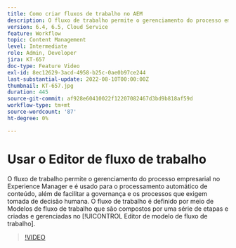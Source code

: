 ```yaml
---
title: Como criar fluxos de trabalho no AEM
description: O fluxo de trabalho permite o gerenciamento do processo empresarial no Experience Manager e é usado para o processamento automático de conteúdo, além de facilitar a governança e os processos que exigem tomada de decisão humana.
version: 6.4, 6.5, Cloud Service
feature: Workflow
topic: Content Management
level: Intermediate
role: Admin, Developer
jira: KT-657
doc-type: Feature Video
exl-id: 8ec12629-3acd-4958-b25c-0ae0b97ce244
last-substantial-update: 2022-08-10T00:00:00Z
thumbnail: KT-657.jpg
duration: 445
source-git-commit: af928e60410022f12207082467d3bd9b818af59d
workflow-type: tm+mt
source-wordcount: '87'
ht-degree: 0%

---
```


# Usar o Editor de fluxo de trabalho

O fluxo de trabalho permite o gerenciamento do processo empresarial no Experience Manager e é usado para o processamento automático de conteúdo, além de facilitar a governança e os processos que exigem tomada de decisão humana. O fluxo de trabalho é definido por meio de Modelos de fluxo de trabalho que são compostos por uma série de etapas e criadas e gerenciadas no [!UICONTROL Editor de modelo de fluxo de trabalho].

>[!VIDEO](https://video.tv.adobe.com/v/22201?quality=12&learn=on)
